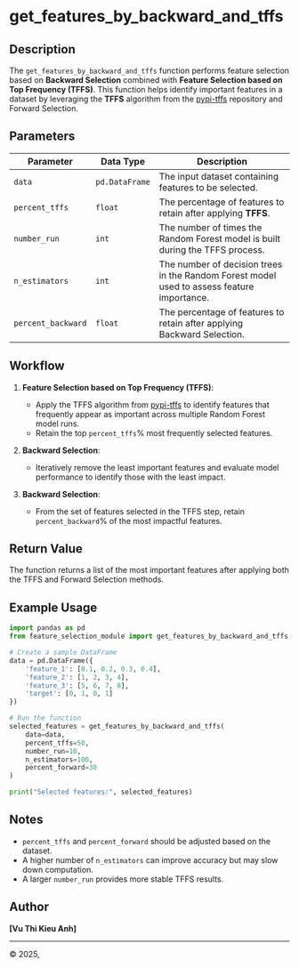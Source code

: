 # get_features_by_backward_and_tffs

## Description
The `get_features_by_backward_and_tffs` function performs feature selection based on **Backward Selection** combined with **Feature Selection based on Top Frequency (TFFS)**. This function helps identify important features in a dataset by leveraging the **TFFS** algorithm from the [pypi-tffs](https://github.com/VuKieuAnh/pypi-tffs) repository and Forward Selection.

## Parameters

| Parameter          | Data Type         | Description                                                                                |
|--------------------|------------------|--------------------------------------------------------------------------------------------|
| `data`             | `pd.DataFrame`    | The input dataset containing features to be selected.                                      |
| `percent_tffs`     | `float`           | The percentage of features to retain after applying **TFFS**.                              |
| `number_run`       | `int`             | The number of times the Random Forest model is built during the TFFS process.              |
| `n_estimators`     | `int`             | The number of decision trees in the Random Forest model used to assess feature importance. |
| `percent_backward` | `float`          | The percentage of features to retain after applying Backward Selection.                    |

## Workflow
1. **Feature Selection based on Top Frequency (TFFS)**:
   - Apply the TFFS algorithm from [pypi-tffs](https://github.com/VuKieuAnh/pypi-tffs) to identify features that frequently appear as important across multiple Random Forest model runs.
   - Retain the top `percent_tffs`% most frequently selected features.

2. **Backward Selection**:
   - Iteratively remove the least important features and evaluate model performance to identify those with the least impact.

3. **Backward Selection**:
   - From the set of features selected in the TFFS step, retain `percent_backward`% of the most impactful features.

## Return Value
The function returns a list of the most important features after applying both the TFFS and Forward Selection methods.

## Example Usage
```python
import pandas as pd
from feature_selection_module import get_features_by_backward_and_tffs

# Create a sample DataFrame
data = pd.DataFrame({
    'feature_1': [0.1, 0.2, 0.3, 0.4],
    'feature_2': [1, 2, 3, 4],
    'feature_3': [5, 6, 7, 8],
    'target': [0, 1, 0, 1]
})

# Run the function
selected_features = get_features_by_backward_and_tffs(
    data=data,
    percent_tffs=50,
    number_run=10,
    n_estimators=100,
    percent_forward=30
)

print("Selected features:", selected_features)
```

## Notes
- `percent_tffs` and `percent_forward` should be adjusted based on the dataset.
- A higher number of `n_estimators` can improve accuracy but may slow down computation.
- A larger `number_run` provides more stable TFFS results.

## Author
**[Vu Thi Kieu Anh]**

---
© 2025, 

